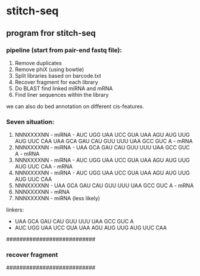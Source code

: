 stitch-seq
==========

## program fror stitch-seq ##

### pipeline (start from pair-end fastq file): ###
1. Remove duplicates
2. Remove phiX (using bowtie)
3. Split libraries based on barcode.txt
4. Recover fragment for each library
5. Do BLAST find linked miRNA and mRNA
6. Find liner sequences within the library


we can also do bed annotation on different cis-features.




### Seven situation: ###

1. NNNXXXXNN - miRNA - AUC UGG UAA UCC GUA UAA AGU AUG UUG AUG UUC CAA UAA GCA GAU CAU GUU UUU UAA GCC GUC A - mRNA
2. NNNXXXXNN - miRNA - UAA GCA GAU CAU GUU UUU UAA GCC GUC A - mRNA
3. NNNXXXXNN - miRNA - AUC UGG UAA UCC GUA UAA AGU AUG UUG AUG UUC CAA - mRNA
4. NNNXXXXNN - miRNA - AUC UGG UAA UCC GUA UAA AGU AUG UUG AUG UUC CAA
5. NNNXXXXNN - UAA GCA GAU CAU GUU UUU UAA GCC GUC A - mRNA
6. NNNXXXXNN - mRNA
7. NNNXXXXNN - miRNA (less likely)

linkers:
  * UAA GCA GAU CAU GUU UUU UAA GCC GUC A
  * AUC UGG UAA UCC GUA UAA AGU AUG UUG AUG UUC CAA


###########################
###  recover fragment   ###
###########################


